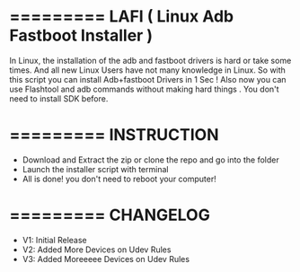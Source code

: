 =========
LAFI ( Linux Adb Fastboot Installer )
=========

In Linux, the installation of the adb and fastboot drivers is hard or take some times. And all new Linux Users have not many knowledge in Linux. So with this script you can install Adb+fastboot Drivers in 1 Sec ! Also now you can use Flashtool and adb commands without making hard things . 
You don't need to install SDK before.

=========
INSTRUCTION
=========
+ Download and Extract the zip or clone the repo and go into the folder
+ Launch the installer script with terminal
+ All is done! you don't need to reboot your computer!

=========
CHANGELOG
=========
+ V1: Initial Release
+ V2: Added More Devices on Udev Rules
+ V3: Added Moreeeee Devices on Udev Rules
